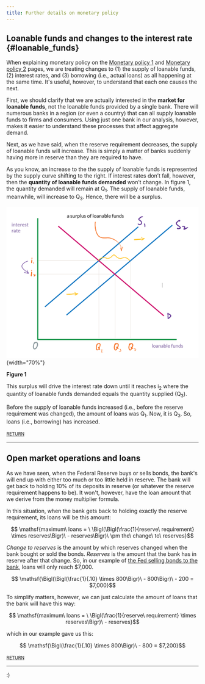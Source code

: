 ```yaml
---
title: Further details on monetary policy
---
```



## Loanable funds and changes to the interest rate {#loanable_funds}

When explaining monetary policy on the [Monetary policy 1](/macro/fed_1/) and [Monetary policy 2](/macro/fed_1/) pages, we are treating changes to (1) the supply of loanable funds, (2) interest rates, and (3) borrowing (i.e., actual loans) as all happening at the same time. It's useful, however, to understand that each one causes the next. 

First, we should clarify that we are actually interested in the **market for loanable funds**, not the loanable funds provided by a single bank. There will numerous banks in a region (or even a country) that can all supply loanable funds to firms and consumers. Using just one bank in our analysis, however, makes it easier to understand these processes that affect aggregate demand.

Next, as we have said, when the reserve requirement decreases, the supply of loanable funds will increase. This is simply a matter of banks suddenly having more in reserve than they are required to have. 

As you know, an increase to the the supply of loanable funds is represented by the supply curve shifting to the right. If interest rates don’t fall, however, then the **quantity of loanable funds demanded** won’t change. In figure 1, the quantity demanded will remain at Q<sub>1</sub>. The supply of loanable funds, meanwhile, will increase to Q<sub>3</sub>. Hence, there will be a surplus. 


![figure](7_money_img/loanable_surplus.png){width="70%"}
<div class="caption2"><div align="left">
<strong>Figure 1</strong></div>
</div>


This surplus will drive the interest rate down until it reaches i<sub>2</sub> where the quantity of loanable funds demanded equals the quantity supplied (Q<sub>3</sub>). 

Before the supply of loanable funds increased (i.e., before the reserve requirement was changed), the amount of loans was Q<sub>1</sub>. Now, it is Q<sub>3</sub>. So, loans (i.e., borrowing) has increased. 

[<small>RETURN</small>](/macro/pt3b/fed_1/#changing-the-reserve-requirement)

---


## Open market operations and loans

As we have seen, when the Federal Reserve buys or sells bonds, the bank's will end up with either too much or too little held in reserve. The bank will get back to holding 10% of its deposits in reserve (or whatever the reserve requirement happens to be). It won't, however, have the loan amount that we derive from the money multiplier formula. 

In this situation, when the bank gets back to holding exactly the reserve requirement, its loans will be this amount:

$$ \mathsf{maximum\ loans = \ \Bigl(\Bigl(\frac{1}{reserve\ requirement} \times reserves\Bigr)\ - reserves\Bigr)\ \pm the\ change\ to\ reserves}$$


*Change to reserves* is the amount by which reserves changed when the bank bought or sold the bonds. *Reserves* is the amount that the bank has in reserve after that change. So, in our example of [the Fed selling bonds to the bank](/macro/fed_2/#open_tight), loans will only reach $7,000.  

$$ \mathsf{\Bigl(\Bigl(\frac{1}{.10} \times 800\Bigr)\ - 800\Bigr)\ - 200 = $7,000}$$

To simplify matters, however, we can just calculate the amount of loans that the bank will have this way:

$$ \mathsf{maximum\ loans = \ \Bigl(\frac{1}{reserve\ requirement} \times reserves\Bigr)\ - reserves}$$

which in our example gave us this:

$$ \mathsf{\Bigl(\frac{1}{.10} \times 800\Bigr)\ - 800 = $7,200}$$


[<small>RETURN</small>](/macro/pt3b/fed_2/#bonds-and-loose-monetary-policy)

---

:)